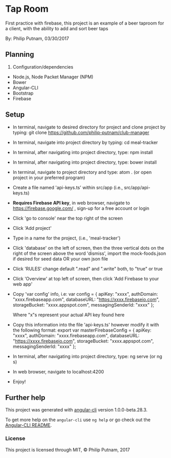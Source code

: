 # Tap Room

First practice with firebase, this project is an example of a beer taproom for a client, with the ability to add and sort beer taps

By: Philip Putnam, 03/30/2017

## Planning

1. Configuration/dependencies
  * Node.js, Node Packet Manager (NPM)
  * Bower
  * Angular-CLI
  * Bootstrap
  * Firebase

## Setup
* In terminal, navigate to desired directory for project and clone project by typing: git clone https://github.com/philip-putnam/club-manager
* In terminal, navigate into project directory by typing: cd meal-tracker
* In terminal, after navigating into project directory, type: npm install
* In terminal, after navigating into project directory, type: bower install
* In terminal, navigate to project directory and type: atom . (or open project in your preferred program)
* Create a file named 'api-keys.ts' within src/app (i.e., src/app/api-keys.ts)

* **Requires Firebase API key**, in web browser, navigate to https://firebase.google.com/ , sign-up for a free account or login
* Click 'go to console' near the top right of the screen
* Click 'Add project'
* Type in a name for the project, (i.e., 'meal-tracker')
* Click 'database' on the left of screen, then the three vertical dots on the right of the screen above the word 'dismiss', import the mock-foods.json if desired for seed data OR your own json file
* Click 'RULES' change default ".read" and ".write" both, to "true" or true
* Click 'Overview' at top left of screen, then click 'Add Firebase to your web app'
* Copy 'var config' info, i.e:
            var config = {
              apiKey: "xxxx",
              authDomain: "xxxx.firebaseapp.com",
              databaseURL: "https://xxxx.firebaseio.com",
              storageBucket: "xxxx.appspot.com",
              messagingSenderId: "xxxx"
            };

    Where "x"s represent your actual API key found here

* Copy this information into the file 'api-keys.ts' however modify it with the following format:
        export var masterFirebaseConfig = {
          apiKey: "xxxx",
          authDomain: "xxxx.firebaseapp.com",
          databaseURL: "https://xxxx.firebaseio.com",
          storageBucket: "xxxx.appspot.com",
          messagingSenderId: "xxxx"
        };
* In terminal, after navigating into project directory, type: ng serve (or ng s)
* In web browser, navigate to localhost:4200
* Enjoy!

## Further help

This project was generated with [angular-cli](https://github.com/angular/angular-cli) version 1.0.0-beta.28.3.

To get more help on the `angular-cli` use `ng help` or go check out the [Angular-CLI README](https://github.com/angular/angular-cli/blob/master/README.md).

### License

This project is licensed through MIT, &copy; Philip Putnam, 2017
